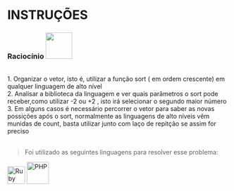 # INSTRUÇÕES

### Raciocínio <img src="https://monophy.com/media/fMA8BqQdso431YjEzr/monophy.gif" width="60px"></h3>
<br>
1. Organizar o vetor, isto é, utilizar a função sort ( em ordem crescente) em qualquer linguagem de alto nível<br>
2. Analisar a biblioteca da linguagem e ver quais parâmetros o sort pode receber,como utilizar -2 ou +2 , isto irá selecionar o segundo maior número<br>
3. Em alguns casos é necessário percorrer o vetor para saber as novas possições após o sort, normalmente as linguagens de alto níveis vêm munidas de count, basta utilizar junto com laço de repitção se assim for preciso  <br> <br>

> Foi utilizado as seguintes linguagens para resolver esse problema:
<p align="left">
  <a> 
    <img
      src="https://www.demorodavel.com/wp-content/uploads/2019/09/ruby-logo-300x263.png"
      alt="Ruby"
      width="40"
      height="40"
    />
  </a> 
  <a> 
    <img
      src="https://www.designbust.com/download/240/png/php_icon512.png"
      alt="PHP"
      width="50"
      height="50"
    />
  </a> 
</p>
